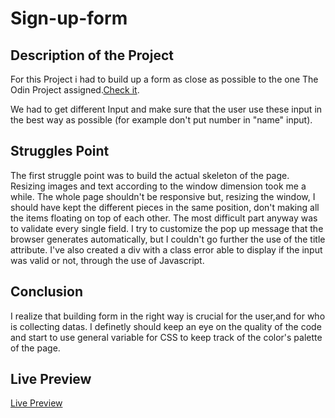 # Sign-up-form

## Description of the Project
For this Project i had to build up a form as close as possible to the one The Odin Project assigned.[Check it](https://cdn.statically.io/gh/TheOdinProject/curriculum/5f37d43908ef92499e95a9b90fc3cc291a95014c/html_css/project-sign-up-form/sign-up-form.png).

We had to get different Input and make sure that the user use these input in the best way as possible (for example don't put number in "name" input).

## Struggles Point
The first struggle point was to build the actual skeleton of the page. Resizing images and text according to the window dimension took me a while. The whole page shouldn't be responsive but, resizing the window, I should have kept the different pieces in the same position, don't making all the items floating on top of each other.
The most difficult part anyway was to validate every single field. I try to customize the pop up message that the browser generates automatically, but I couldn't go further the use of the title attribute. I've also created a div with a class error able to display if the input was valid or not, through the use of Javascript.
## Conclusion
I realize that building form in the right way is crucial for the user,and for who is collecting datas. 
I definetly should keep an eye on the quality of the code and start to use general variable for CSS to keep track of the color's palette of the page. 
## Live Preview
[Live Preview]((https://eligio93.github.io/sign-up-form/))